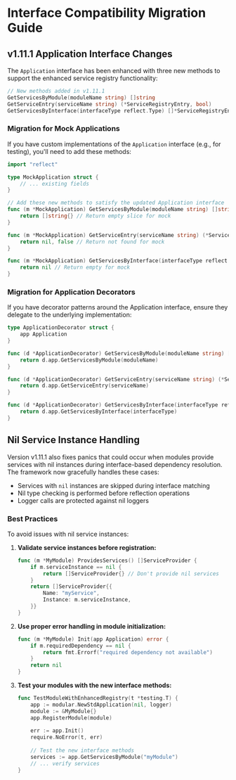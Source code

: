 # Interface Compatibility Migration Guide

## v1.11.1 Application Interface Changes

The `Application` interface has been enhanced with three new methods to support the enhanced service registry functionality:

```go
// New methods added in v1.11.1
GetServicesByModule(moduleName string) []string
GetServiceEntry(serviceName string) (*ServiceRegistryEntry, bool)
GetServicesByInterface(interfaceType reflect.Type) []*ServiceRegistryEntry
```

### Migration for Mock Applications

If you have custom implementations of the `Application` interface (e.g., for testing), you'll need to add these methods:

```go
import "reflect"

type MockApplication struct {
    // ... existing fields
}

// Add these new methods to satisfy the updated Application interface
func (m *MockApplication) GetServicesByModule(moduleName string) []string {
    return []string{} // Return empty slice for mock
}

func (m *MockApplication) GetServiceEntry(serviceName string) (*ServiceRegistryEntry, bool) {
    return nil, false // Return not found for mock
}

func (m *MockApplication) GetServicesByInterface(interfaceType reflect.Type) []*ServiceRegistryEntry {
    return nil // Return empty for mock
}
```

### Migration for Application Decorators

If you have decorator patterns around the Application interface, ensure they delegate to the underlying implementation:

```go
type ApplicationDecorator struct {
    app Application
}

func (d *ApplicationDecorator) GetServicesByModule(moduleName string) []string {
    return d.app.GetServicesByModule(moduleName)
}

func (d *ApplicationDecorator) GetServiceEntry(serviceName string) (*ServiceRegistryEntry, bool) {
    return d.app.GetServiceEntry(serviceName)
}

func (d *ApplicationDecorator) GetServicesByInterface(interfaceType reflect.Type) []*ServiceRegistryEntry {
    return d.app.GetServicesByInterface(interfaceType)
}
```

## Nil Service Instance Handling

Version v1.11.1 also fixes panics that could occur when modules provide services with nil instances during interface-based dependency resolution. The framework now gracefully handles these cases:

- Services with `nil` instances are skipped during interface matching
- Nil type checking is performed before reflection operations
- Logger calls are protected against nil loggers

### Best Practices

To avoid issues with nil service instances:

1. **Validate service instances before registration:**
   ```go
   func (m *MyModule) ProvidesServices() []ServiceProvider {
       if m.serviceInstance == nil {
           return []ServiceProvider{} // Don't provide nil services
       }
       return []ServiceProvider{{
           Name: "myService",
           Instance: m.serviceInstance,
       }}
   }
   ```

2. **Use proper error handling in module initialization:**
   ```go
   func (m *MyModule) Init(app Application) error {
       if m.requiredDependency == nil {
           return fmt.Errorf("required dependency not available")
       }
       return nil
   }
   ```

3. **Test your modules with the new interface methods:**
   ```go
   func TestModuleWithEnhancedRegistry(t *testing.T) {
       app := modular.NewStdApplication(nil, logger)
       module := &MyModule{}
       app.RegisterModule(module)
       
       err := app.Init()
       require.NoError(t, err)
       
       // Test the new interface methods
       services := app.GetServicesByModule("myModule")
       // ... verify services
   }
   ```